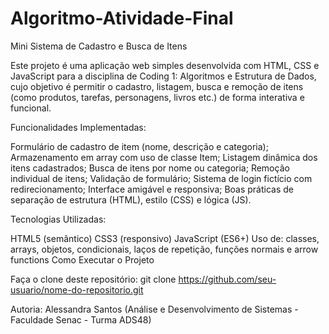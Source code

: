 # Algoritmo-Atividade-Final

Mini Sistema de Cadastro e Busca de Itens

Este projeto é uma aplicação web simples desenvolvida com HTML, CSS e JavaScript para a disciplina de Coding 1: Algoritmos e Estrutura de Dados, cujo objetivo é permitir o cadastro, listagem, busca e remoção de itens (como produtos, tarefas, personagens, livros etc.) de forma interativa e funcional.

Funcionalidades Implementadas:

Formulário de cadastro de item (nome, descrição e categoria);
Armazenamento em array com uso de classe Item;
Listagem dinâmica dos itens cadastrados;
Busca de itens por nome ou categoria;
Remoção individual de itens;
Validação de formulário;
Sistema de login fictício com redirecionamento;
Interface amigável e responsiva;
Boas práticas de separação de estrutura (HTML), estilo (CSS) e lógica (JS).

Tecnologias Utilizadas:

HTML5 (semântico)
CSS3 (responsivo)
JavaScript (ES6+)
Uso de: classes, arrays, objetos, condicionais, laços de repetição, funções normais e arrow functions
Como Executar o Projeto

Faça o clone deste repositório:
git clone https://github.com/seu-usuario/nome-do-repositorio.git

Autoria:
Alessandra Santos (Análise e Desenvolvimento de Sistemas - Faculdade Senac - Turma ADS48)

